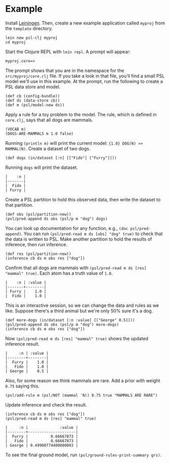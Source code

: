 # Example

Install [Leiningen](https://leiningen.org).  Then, create a new example application called `myproj` from the `template` directory.

```
lein new psl-clj myproj
cd myproj
```

Start the Clojure REPL with `lein repl`.  A prompt will appear: 

`myproj.core=> `

The prompt shows that you are in the namespace for the `src/myproj/core.clj` file.  If you take a look in that file, you'll find a small PSL model we'll use in this example.  At the prompt, run the following to create a PSL data store and model. 

```
(def cb (config-bundle))
(def ds (data-store cb))
(def m (psl/model-new ds))
```

Apply a rule for a toy problem to the model.  The rule, which is defined in `core.clj`, says that all dogs are mammals.

```
(VOCAB m)
(DOGS-ARE-MAMMALS m 1.0 false)
```

Running `(println m)` will print the current model: `{1.0} DOG(N) >> MAMMAL(N)`.  Create a dataset of two dogs.

```
(def dogs (in/dataset [:n] [["Fido"] ["Furry"]]))
```

Running `dogs` will print the dataset.

```
|    :n |
|-------|
|  Fido |
| Furry |
```

Create a PSL partition to hold this observed data, then write the dataset to that partition.

```
(def obs (psl/partition-new))
(psl/pred-append ds obs (psl/p m "dog") dogs)
```

You can look up documentation for any function, e.g., `(doc psl/pred-append)`.  You can run `(psl/pred-read m ds [obs] "dog" true)` to check that the data is written to PSL.  Make another partition to hold the results of inference, then run inference.

```
(def res (psl/partition-new))
(inference cb ds m obs res ["dog"])
```

Confirm that all dogs are mammals with `(psl/pred-read m ds [res] "mammal" true)`.  Each atom has a truth value of `1.0`.

```
|    :n | :value |
|-------+--------|
| Furry |    1.0 |
|  Fido |    1.0 |
```

This is an interactive session, so we can change the data and rules as we like.  Suppose there's a third animal but we're only 50% sure it's a dog.

```
(def more-dogs (in/dataset [:n :value] [["George" 0.5]]))
(psl/pred-append ds obs (psl/p m "dog") more-dogs)
(inference cb ds m obs res ["dog"])
```

Now `(psl/pred-read m ds [res] "mammal" true)` shows the updated inference result.

```
|     :n | :value |
|--------+--------|
|  Furry |    1.0 |
|   Fido |    1.0 |
| George |    0.5 |
```

Also, for some reason we think mammals are rare.  Add a prior with weight `0.75` saying this.

```
(psl/add-rule m (psl/NOT (mammal 'N)) 0.75 true "MAMMALS ARE RARE")
```

Update inference and check the result.

```
(inference cb ds m obs res ["dog"])
(psl/pred-read m ds [res] "mammal" true)
```

```
|     :n |              :value |
|--------+---------------------|
|  Furry |          0.66667873 |
|   Fido |          0.66667873 |
| George | 0.49900774400000003 |
```

To see the final ground model, run `(psl/ground-rules-print-summary grs)`.
